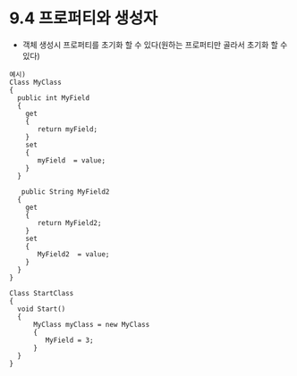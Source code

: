 # 9.4 프로퍼티와 생성자
* 객체 생성시 프로퍼티를 초기화 할 수 있다(원하는 프로퍼티만 골라서 초기화 할 수 있다)
```
예시)
Class MyClass
{
  public int MyField
  {
    get
    {
       return myField; 
    }
    set
    {
       myField  = value; 
    }
  }

   public String MyField2
  {
    get
    {
       return MyField2; 
    }
    set
    {
       MyField2  = value; 
    }
  }
}

Class StartClass
{
  void Start()
  {
      MyClass myClass = new MyClass
      {
         MyField = 3;
      }
  }
}


```


